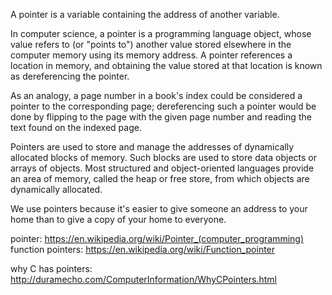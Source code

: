 A pointer is a variable containing the address of another variable.

In computer science, a pointer is a programming language object, whose value refers to (or "points to") another value stored elsewhere in the computer memory using its memory address. A pointer references a location in memory, and obtaining the value stored at that location is known as dereferencing the pointer. 

As an analogy, a page number in a book's index could be considered a pointer to the corresponding page; dereferencing such a pointer would be done by flipping to the page with the given page number and reading the text found on the indexed page.


Pointers are used to store and manage the addresses of dynamically allocated blocks of memory. Such blocks are used to store data objects or arrays of objects. Most structured and object-oriented languages provide an area of memory, called the heap or free store, from which objects are dynamically allocated.

We use pointers because it's easier to give someone an address to your home than to give a copy of your home to everyone.

pointer: https://en.wikipedia.org/wiki/Pointer_(computer_programming)
function pointers: https://en.wikipedia.org/wiki/Function_pointer

why C has pointers: http://duramecho.com/ComputerInformation/WhyCPointers.html

